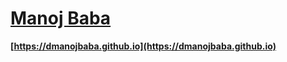 # [Manoj Baba](https://dmanojbaba.github.io)
**[https://dmanojbaba.github.io](https://dmanojbaba.github.io)**